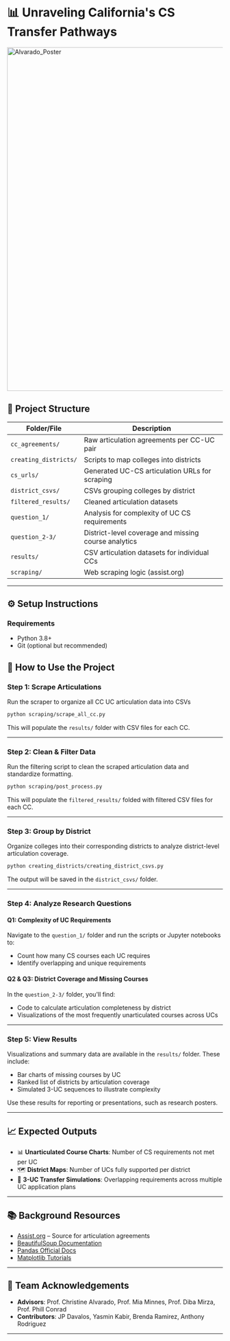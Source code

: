 # 📊 Unraveling California's CS Transfer Pathways

<img src="https://github.com/user-attachments/assets/eae7b77a-cfa6-489c-bff6-178a7b9d9965" alt="Alvarado_Poster" width="800"/>

## 📁 Project Structure

| Folder/File        | Description |
|--------------------|-------------|
| `cc_agreements/`   | Raw articulation agreements per CC-UC pair |
| `creating_districts/` | Scripts to map colleges into districts |
| `cs_urls/`         | Generated UC-CS articulation URLs for scraping |
| `district_csvs/`   | CSVs grouping colleges by district |
| `filtered_results/`| Cleaned articulation datasets |
| `question_1/`      | Analysis for complexity of UC CS requirements |
| `question_2-3/`    | District-level coverage and missing course analytics |
| `results/`         | CSV articulation datasets for individual CCs |
| `scraping/`        | Web scraping logic (assist.org) |
---

## ⚙️ Setup Instructions

### Requirements
- Python 3.8+
- Git (optional but recommended)

## 🚀 How to Use the Project

### Step 1: Scrape Articulations
Run the scraper to organize all CC UC articulation data into CSVs
```bash
python scraping/scrape_all_cc.py
```

This will populate the `results/` folder with CSV files for each CC.

---

### Step 2: Clean & Filter Data
Run the filtering script to clean the scraped articulation data and standardize formatting.
```bash
python scraping/post_process.py
```

This will populate the `filtered_results/` folded with filtered CSV files for each CC.

---

### Step 3: Group by District
Organize colleges into their corresponding districts to analyze district-level articulation coverage.
```bash
python creating_districts/creating_district_csvs.py
```

The output will be saved in the `district_csvs/` folder.

---

### Step 4: Analyze Research Questions

#### Q1: Complexity of UC Requirements
Navigate to the `question_1/` folder and run the scripts or Jupyter notebooks to:
- Count how many CS courses each UC requires
- Identify overlapping and unique requirements

#### Q2 & Q3: District Coverage and Missing Courses
In the `question_2-3/` folder, you'll find:
- Code to calculate articulation completeness by district
- Visualizations of the most frequently unarticulated courses across UCs

---

### Step 5: View Results
Visualizations and summary data are available in the `results/` folder. These include:
- Bar charts of missing courses by UC
- Ranked list of districts by articulation coverage
- Simulated 3-UC sequences to illustrate complexity

Use these results for reporting or presentations, such as research posters.

---

## 📈 Expected Outputs

- 📊 **Unarticulated Course Charts**: Number of CS requirements not met per UC
- 🗺️ **District Maps**: Number of UCs fully supported per district
- 🔄 **3-UC Transfer Simulations**: Overlapping requirements across multiple UC application plans

---

## 📚 Background Resources

- [Assist.org](https://assist.org) – Source for articulation agreements
- [BeautifulSoup Documentation](https://www.crummy.com/software/BeautifulSoup/bs4/doc/)
- [Pandas Official Docs](https://pandas.pydata.org/docs/)
- [Matplotlib Tutorials](https://matplotlib.org/stable/tutorials/index.html)

---

## 👥 Team Acknowledgements

- **Advisors**: Prof. Christine Alvarado, Prof. Mia Minnes, Prof. Diba Mirza, Prof. Phill Conrad
- **Contributors**: JP Davalos, Yasmin Kabir, Brenda Ramirez, Anthony Rodriguez

---
